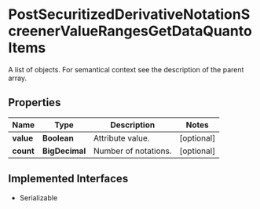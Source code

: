 

# PostSecuritizedDerivativeNotationScreenerValueRangesGetDataQuantoItems

A list of objects. For semantical context see the description of the parent array.

## Properties

Name | Type | Description | Notes
------------ | ------------- | ------------- | -------------
**value** | **Boolean** | Attribute value. |  [optional]
**count** | **BigDecimal** | Number of notations. |  [optional]


## Implemented Interfaces

* Serializable


